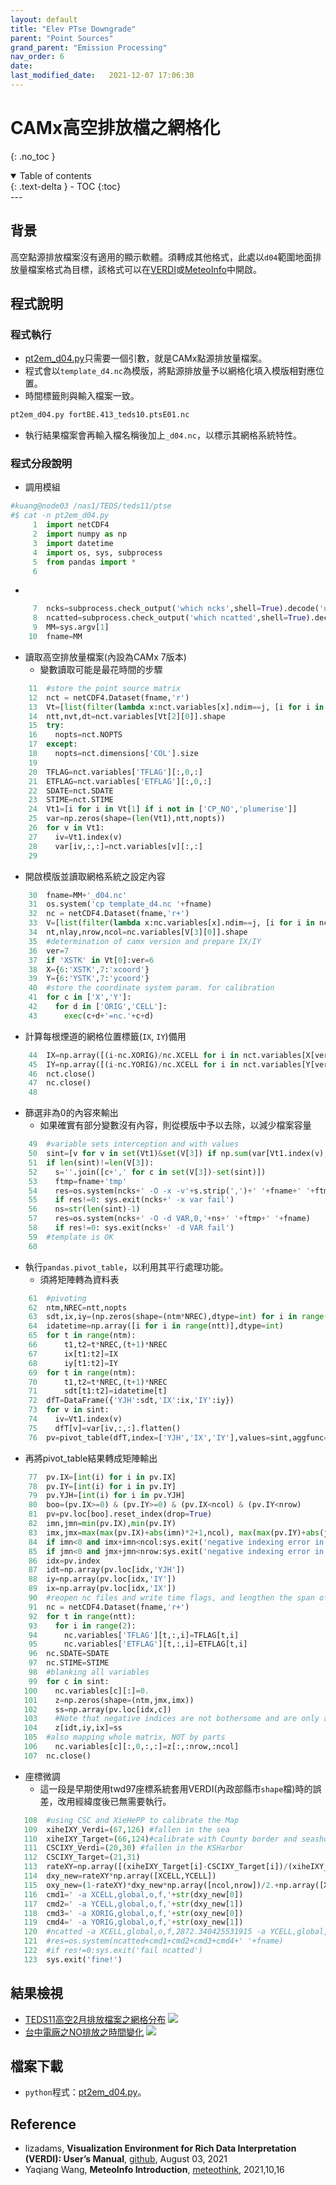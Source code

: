 ```yaml
---
layout: default
title: "Elev PTse Downgrade"
parent: "Point Sources"
grand_parent: "Emission Processing"
nav_order: 6
date:               
last_modified_date:   2021-12-07 17:06:30
---
```


# CAMx高空排放檔之網格化
{: .no_toc }

<details open markdown="block">
  <summary>
    Table of contents
  </summary>
  {: .text-delta }
- TOC
{:toc}
</details>
---

## 背景
高空點源排放檔案沒有適用的顯示軟體。須轉成其他格式，此處以`d04`範圍地面排放量檔案格式為目標，該格式可以在[VERDI](https://github.com/CEMPD/VERDI/blob/master/doc/User_Manual/VERDI_ch01.md)或[MeteoInfo](http://meteothink.org/)中開啟。

## 程式說明

### 程式執行
- [pt2em_d04.py]()只需要一個引數，就是CAMx點源排放量檔案。
- 程式會以`template_d4.nc`為模版，將點源排放量予以網格化填入模版相對應位置。
- 時間標籤則與輸入檔案一致。

```bash
pt2em_d04.py fortBE.413_teds10.ptsE01.nc
```
- 執行結果檔案會再輸入檔名稱後加上`_d04.nc`，以標示其網格系統特性。

### 程式分段說明
- 調用模組
```python
#kuang@node03 /nas1/TEDS/teds11/ptse
#$ cat -n pt2em_d04.py
     1  import netCDF4
     2  import numpy as np
     3  import datetime
     4  import os, sys, subprocess
     5  from pandas import *
     6
```
- 
```python
     7  ncks=subprocess.check_output('which ncks',shell=True).decode('utf8').strip('\n')
     8  ncatted=subprocess.check_output('which ncatted',shell=True).decode('utf8').strip('\n')
     9  MM=sys.argv[1]
    10  fname=MM
```
- 讀取高空排放量檔案(內設為CAMx 7版本)
  - 變數讀取可能是最花時間的步驟

```python
    11  #store the point source matrix
    12  nct = netCDF4.Dataset(fname,'r')
    13  Vt=[list(filter(lambda x:nct.variables[x].ndim==j, [i for i in nct.variables])) for j in [1,2,3,4]]
    14  ntt,nvt,dt=nct.variables[Vt[2][0]].shape
    15  try:
    16    nopts=nct.NOPTS
    17  except:
    18    nopts=nct.dimensions['COL'].size
    19
    20  TFLAG=nct.variables['TFLAG'][:,0,:]
    21  ETFLAG=nct.variables['ETFLAG'][:,0,:]
    22  SDATE=nct.SDATE
    23  STIME=nct.STIME
    24  Vt1=[i for i in Vt[1] if i not in ['CP_NO','plumerise']]
    25  var=np.zeros(shape=(len(Vt1),ntt,nopts))
    26  for v in Vt1:
    27    iv=Vt1.index(v)
    28    var[iv,:,:]=nct.variables[v][:,:]
    29
```
- 開啟模版並讀取網格系統之設定內容

```python
    30  fname=MM+'_d04.nc'
    31  os.system('cp template_d4.nc '+fname)
    32  nc = netCDF4.Dataset(fname,'r+')
    33  V=[list(filter(lambda x:nc.variables[x].ndim==j, [i for i in nc.variables])) for j in [1,2,3,4]]
    34  nt,nlay,nrow,ncol=nc.variables[V[3][0]].shape
    35  #determination of camx version and prepare IX/IY
    36  ver=7
    37  if 'XSTK' in Vt[0]:ver=6
    38  X={6:'XSTK',7:'xcoord'}
    39  Y={6:'YSTK',7:'ycoord'}
    40  #store the coordinate system param. for calibration
    41  for c in ['X','Y']:
    42    for d in ['ORIG','CELL']:
    43      exec(c+d+'=nc.'+c+d)
```
- 計算每根煙道的網格位置標籤(`IX`, `IY`)備用

```python
    44  IX=np.array([(i-nc.XORIG)/nc.XCELL for i in nct.variables[X[ver]][:nopts]],dtype=int)
    45  IY=np.array([(i-nc.YORIG)/nc.XCELL for i in nct.variables[Y[ver]][:nopts]],dtype=int)
    46  nct.close()
    47  nc.close()
    48
```
- 篩選非為0的內容來輸出
  - 如果確實有部分變數沒有內容，則從模版中予以去除，以減少檔案容量

```python
    49  #variable sets interception and with values
    50  sint=[v for v in set(Vt1)&set(V[3]) if np.sum(var[Vt1.index(v),:,:])!=0.]
    51  if len(sint)!=len(V[3]):
    52    s=''.join([c+',' for c in set(V[3])-set(sint)])
    53    ftmp=fname+'tmp'
    54    res=os.system(ncks+' -O -x -v'+s.strip(',')+' '+fname+' '+ftmp)
    55    if res!=0: sys.exit(ncks+' -x var fail')
    56    ns=str(len(sint)-1)
    57    res=os.system(ncks+' -O -d VAR,0,'+ns+' '+ftmp+' '+fname)
    58    if res!=0: sys.exit(ncks+' -d VAR fail')
    59  #template is OK
    60
```
- 執行`pandas.pivot_table`，以利用其平行處理功能。
  - 須將矩陣轉為資料表

```python
    61  #pivoting
    62  ntm,NREC=ntt,nopts
    63  sdt,ix,iy=(np.zeros(shape=(ntm*NREC),dtype=int) for i in range(3))
    64  idatetime=np.array([i for i in range(ntt)],dtype=int)
    65  for t in range(ntm):
    66      t1,t2=t*NREC,(t+1)*NREC
    67      ix[t1:t2]=IX
    68      iy[t1:t2]=IY
    69  for t in range(ntm):
    70      t1,t2=t*NREC,(t+1)*NREC
    71      sdt[t1:t2]=idatetime[t]
    72  dfT=DataFrame({'YJH':sdt,'IX':ix,'IY':iy})
    73  for v in sint:
    74    iv=Vt1.index(v)
    75    dfT[v]=var[iv,:,:].flatten()
    76  pv=pivot_table(dfT,index=['YJH','IX','IY'],values=sint,aggfunc=sum).reset_index()
```
- 再將pivot_table結果轉成矩陣輸出

```python
    77  pv.IX=[int(i) for i in pv.IX]
    78  pv.IY=[int(i) for i in pv.IY]
    79  pv.YJH=[int(i) for i in pv.YJH]
    80  boo=(pv.IX>=0) & (pv.IY>=0) & (pv.IX<ncol) & (pv.IY<nrow)
    81  pv=pv.loc[boo].reset_index(drop=True)
    82  imn,jmn=min(pv.IX),min(pv.IY)
    83  imx,jmx=max(max(pv.IX)+abs(imn)*2+1,ncol), max(max(pv.IY)+abs(jmn)*2+1,nrow)
    84  if imn<0 and imx+imn<ncol:sys.exit('negative indexing error in i')
    85  if jmn<0 and jmx+jmn<nrow:sys.exit('negative indexing error in j')
    86  idx=pv.index
    87  idt=np.array(pv.loc[idx,'YJH'])
    88  iy=np.array(pv.loc[idx,'IY'])
    89  ix=np.array(pv.loc[idx,'IX'])
    90  #reopen nc files and write time flags, and lengthen the span of time
    91  nc = netCDF4.Dataset(fname,'r+')
    92  for t in range(ntt):
    93    for i in range(2):
    94      nc.variables['TFLAG'][t,:,i]=TFLAG[t,i]
    95      nc.variables['ETFLAG'][t,:,i]=ETFLAG[t,i]
    96  nc.SDATE=SDATE
    97  nc.STIME=STIME
    98  #blanking all variables
    99  for c in sint:
   100    nc.variables[c][:]=0.
   101    z=np.zeros(shape=(ntm,jmx,imx))
   102    ss=np.array(pv.loc[idx,c])
   103    #Note that negative indices are not bothersome and are only at the end of the axis.
   104    z[idt,iy,ix]=ss
   105  #also mapping whole matrix, NOT by parts
   106    nc.variables[c][:,0,:,:]=z[:,:nrow,:ncol]
   107  nc.close()
```
- 座標微調
  - 這一段是早期使用twd97座標系統套用VERDI(內政部縣市`shape`檔)時的誤差，改用經緯度後已無需要執行。

```python
   108  #using CSC and XieHePP to calibrate the Map
   109  xiheIXY_Verdi=(67,126) #fallen in the sea
   110  xiheIXY_Target=(66,124)#calibrate with County border and seashore line
   111  CSCIXY_Verdi=(20,30) #fallen in the KSHarbor
   112  CSCIXY_Target=(21,31)
   113  rateXY=np.array([(xiheIXY_Target[i]-CSCIXY_Target[i])/(xiheIXY_Verdi[i]-CSCIXY_Verdi[i]) for i in range(2)])
   114  dxy_new=rateXY*np.array([XCELL,YCELL])
   115  oxy_new=(1-rateXY)*dxy_new*np.array([ncol,nrow])/2.+np.array([XORIG,YORIG])
   116  cmd1=' -a XCELL,global,o,f,'+str(dxy_new[0])
   117  cmd2=' -a YCELL,global,o,f,'+str(dxy_new[1])
   118  cmd3=' -a XORIG,global,o,f,'+str(oxy_new[0])
   119  cmd4=' -a YORIG,global,o,f,'+str(oxy_new[1])
   120  #ncatted -a XCELL,global,o,f,2872.340425531915 -a YCELL,global,o,f,2906.25 -a XORIG,global,o,f,-119074.46808510639 -a YORIG,global,o,f,-199078.125 fortBE.413_teds10.ptsE01.nc_d04.nc
   121  #res=os.system(ncatted+cmd1+cmd2+cmd3+cmd4+' '+fname)
   122  #if res!=0:sys.exit('fail ncatted')
   123  sys.exit('fine!')
```

## 結果檢視
- [TEDS11高空2月排放檔案之網格分布](https://raw.githubusercontent.com/sinotec2/jtd/main/assets/images/pt2em_d04Demo.PNG)
![](https://github.com/sinotec2/jtd/raw/main/assets/images/pt2em_d04Demo.PNG)
- [台中電廠之NO排放之時間變化](https://github.com/sinotec2/jtd/raw/main/assets/images/pt2em_d04DemoTimVar.PNG)
![](https://github.com/sinotec2/jtd/raw/main/assets/images/pt2em_d04DemoTimVar.PNG)
## 檔案下載
- `python`程式：[pt2em_d04.py](https://raw.githubusercontent.com/sinotec2/jtd/main/docs/EmisProc/ptse/pt2em_d04.py)。


## Reference
- lizadams, **Visualization Environment for Rich Data Interpretation (VERDI): User’s Manual**, [github](https://github.com/CEMPD/VERDI/blob/master/doc/User_Manual/VERDI_ch01.md), August 03, 2021
- Yaqiang Wang, **MeteoInfo Introduction**, [meteothink](http://meteothink.org/), 2021,10,16